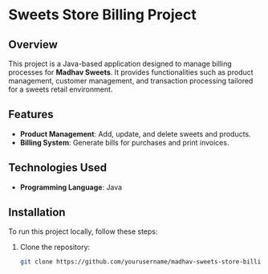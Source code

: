 # Sweets Store Billing Project

## Overview
This project is a Java-based application designed to manage billing processes for **Madhav Sweets**. It provides functionalities such as product management, customer management, and transaction processing tailored for a sweets retail environment.

## Features
- **Product Management**: Add, update, and delete sweets and products.
- **Billing System**: Generate bills for purchases and print invoices.

## Technologies Used
- **Programming Language**: Java

## Installation
To run this project locally, follow these steps:

1. Clone the repository:
   ```bash
   git clone https://github.com/yourusername/madhav-sweets-store-billing.git

